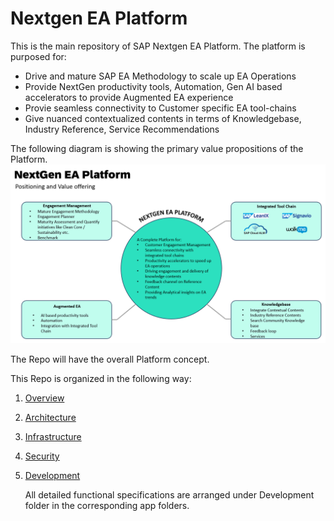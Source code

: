 # Nextgen EA Platform
This is the main repository of SAP Nextgen EA Platform.
The platform is purposed for:
* Drive and mature SAP EA Methodology to scale up EA Operations
* Provide NextGen productivity tools, Automation, Gen AI based accelerators to provide Augmented EA experience
* Provie seamless connectivity to Customer specific EA tool-chains
* Give nuanced contextualized contents in terms of Knowledgebase, Industry Reference, Service Recommendations

The following diagram is showing the primary value propositions of the Platform.
![Platform Value Proposition](https://github.com/I304296/nextgenea/blob/main/images/ValueProp.png)

The Repo will have the overall Platform concept. 

This Repo is organized in the following way:
1. [Overview](https://github.com/I304296/nextgenea/blob/main/1.Overview/readme.md)
2. [Architecture](https://github.com/I304296/nextgenea/blob/main/2.%20Architecture/readme.md)
3. [Infrastructure](https://github.com/I304296/nextgenea/blob/main/3.%20Infrastructure%20Setup/readme.md)
4. [Security](https://github.com/I304296/nextgenea/blob/main/4.%20Security/readme.md)
5. [Development](https://github.com/I304296/nextgenea/tree/main/5.%20Development)

   All detailed functional specifications are arranged under Development folder in the corresponding app folders.


